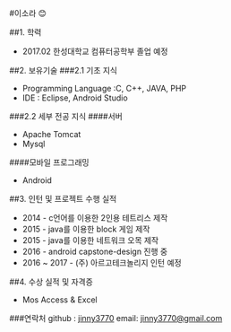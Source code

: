 #이소라
:blush:

##1. 학력
* 2017.02 한성대학교 컴퓨터공학부 졸업 예정

##2. 보유기술
###2.1 기초 지식
* Programming Language :C, C++, JAVA, PHP
* IDE : Eclipse, Android Studio

###2.2 세부 전공 지식
####서버
* Apache Tomcat
* Mysql

####모바일 프로그래밍
* Android

##3. 인턴 및 프로젝트 수행 실적
* 2014 - c언어를 이용한 2인용 테트리스 제작
* 2015 - java를 이용한 block 게임 제작
* 2015 - java를 이용한 네트워크 오목 제작
* 2016 - android capstone-design 진행 중
* 2016 ~ 2017 - (주) 아르고테크놀리지 인턴 예정  

 
##4. 수상 실적 및 자격증
* Mos Access & Excel


###연락처
github : [jinny3770](https://github.com/jinny3770)
email: [jinny3770@gmail.com](jinny3770@gmail.com)
